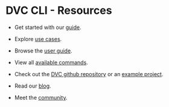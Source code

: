 # DVC CLI - Resources

- Get started with our [guide](https://dvc.org/doc/start).

- Explore [use cases](https://dvc.org/doc/use-cases).

- Browse the [user guide](https://dvc.org/doc/user-guide).

- View all [available commands](https://dvc.org/doc/command-reference).

- Check out the [DVC github repository](https://github.com/iterative/dvc) or an
  [example project](https://github.com/iterative/example-get-started).

- Read our [blog](https://dvc.org/blog).

- Meet the [community](https://dvc.org/community).
